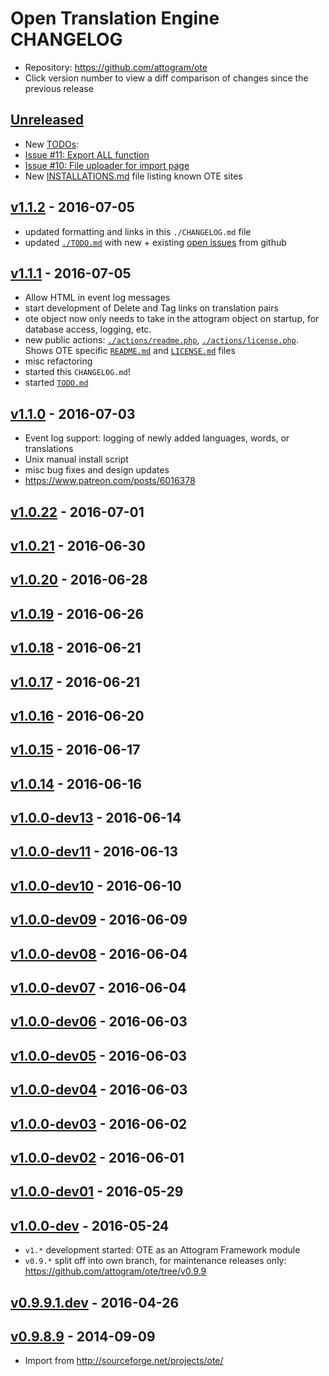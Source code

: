 # Open Translation Engine CHANGELOG
* Repository: https://github.com/attogram/ote
* Click version number to view a diff comparison of changes since the previous release

## [Unreleased](https://github.com/attogram/ote/compare/v1.1.2...HEAD)
- New [TODOs](./TODO.md):
 - [Issue #11: Export ALL function](https://github.com/attogram/ote/issues/11)
 - [Issue #10: File uploader for import page](https://github.com/attogram/ote/issues/10)
- New [INSTALLATIONS.md](./INSTALLATIONS.md) file listing known OTE sites

## [v1.1.2](https://github.com/attogram/ote/compare/v1.1.1...v1.1.2) - 2016-07-05
- updated formatting and links in this `./CHANGELOG.md` file
- updated [`./TODO.md`](./TODO.md) with new + existing [open issues](https://github.com/attogram/ote/issues) from github

## [v1.1.1](https://github.com/attogram/ote/compare/v1.1.0...v1.1.1) - 2016-07-05
- Allow HTML in event log messages
- start development of Delete and Tag links on translation pairs
- ote object now only needs to take in the attogram object on startup, for database access, logging, etc.
- new public actions: [`./actions/readme.php`](./actions/readme.php), [`./actions/license.php`](./actions/license.php). Shows OTE specific [`README.md`](./README.md) and [`LICENSE.md`](./LICENSE.md) files
- misc refactoring
- started this `CHANGELOG.md`!
- started [`TODO.md`](./TODO.md)

## [v1.1.0](https://github.com/attogram/ote/compare/707300f...v1.1.0) - 2016-07-03
- Event log support: logging of newly added languages, words, or translations
- Unix manual install script
- misc bug fixes and design updates
- https://www.patreon.com/posts/6016378

## [v1.0.22](https://github.com/attogram/ote/compare/v1.0.21...707300f) - 2016-07-01
## [v1.0.21](https://github.com/attogram/ote/compare/v1.0.20...v1.0.21) - 2016-06-30
## [v1.0.20](https://github.com/attogram/ote/compare/v1.0.19...v1.0.20) - 2016-06-28
## [v1.0.19](https://github.com/attogram/ote/compare/v1.0.18...v1.0.19) - 2016-06-26
## [v1.0.18](https://github.com/attogram/ote/compare/v1.0.17...v1.0.18) - 2016-06-21
## [v1.0.17](https://github.com/attogram/ote/compare/v1.0.16...v1.0.17) - 2016-06-21
## [v1.0.16](https://github.com/attogram/ote/compare/v1.0.15...v1.0.16) - 2016-06-20
## [v1.0.15](https://github.com/attogram/ote/compare/v1.0.14...v1.0.15) - 2016-06-17
## [v1.0.14](https://github.com/attogram/ote/compare/v1.0.0-dev13...v1.0.14) - 2016-06-16
## [v1.0.0-dev13](https://github.com/attogram/ote/compare/v1.0.0-dev11...v1.0.0-dev13) - 2016-06-14
## [v1.0.0-dev11](https://github.com/attogram/ote/compare/v1.0.0-dev10...v1.0.0-dev11) - 2016-06-13
## [v1.0.0-dev10](https://github.com/attogram/ote/compare/v1.0.0-dev09...v1.0.0-dev10) - 2016-06-10
## [v1.0.0-dev09](https://github.com/attogram/ote/compare/2581a04...v1.0.0-dev09) - 2016-06-09
## [v1.0.0-dev08](https://github.com/attogram/ote/compare/7a16eec...2581a04) - 2016-06-04
## [v1.0.0-dev07](https://github.com/attogram/ote/compare/077c1cb...7a16eec) - 2016-06-04
## [v1.0.0-dev06](https://github.com/attogram/ote/compare/52e90aa...077c1cb) - 2016-06-03
## [v1.0.0-dev05](https://github.com/attogram/ote/compare/792d80d...52e90aa) - 2016-06-03
## [v1.0.0-dev04](https://github.com/attogram/ote/compare/152c87c...792d80d) - 2016-06-03
## [v1.0.0-dev03](https://github.com/attogram/ote/compare/a82a368...152c87c) - 2016-06-02
## [v1.0.0-dev02](https://github.com/attogram/ote/compare/3bbd68e...a82a368) - 2016-06-01
## [v1.0.0-dev01](https://github.com/attogram/ote/compare/d34592a...3bbd68e) - 2016-05-29

## [v1.0.0-dev](https://github.com/attogram/ote/compare/cf11f27...d34592a) - 2016-05-24
- `v1.*` development started: OTE as an Attogram Framework module
- `v0.9.*` split off into own branch, for maintenance releases only: https://github.com/attogram/ote/tree/v0.9.9

## [v0.9.9.1.dev](https://github.com/attogram/ote/compare/f23a6d5...cf11f27) - 2016-04-26

## [v0.9.8.9](https://github.com/attogram/ote/tree/f23a6d5) - 2014-09-09
-  Import from http://sourceforge.net/projects/ote/
